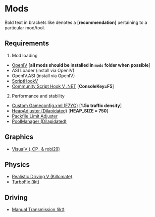 # Mods
Bold text in brackets like denotes a [**recommendation**] pertaining to a particular mod/tool.

## Requirements
1. Mod loading
- [OpenIV](https://openiv.org/) [**all mods should be installed in `mods` folder when possible**]
- ASI Loader (install via OpenIV)
- OpenIV.ASI (install via OpenIV)
- [ScriptHookV](https://dev-c.com/gtav/scripthookv)
- [Community Script Hook V .NET](https://www.gta5-mods.com/tools/scripthookv-net.) [**ConsoleKey=F5**]

2. Performance and stability
- [Custom Gameconfig.xml (F7YO)](https://www.gta5-mods.com/misc/gta-5-gameconfig-300-cars) [**1.5x traffic density**]
- [HeapAdjuster (Dilapidated)](https://www.gta5-mods.com/tools/heapadjuster) [**HEAP_SIZE = 750**]
- [Packfile Limit Adjuster](https://www.gta5-mods.com/tools/packfile-limit-adjuster)
- [PoolManager (Dilapidated)](https://www.gta5-mods.com/tools/poolmanager-dilapidated)

## Graphics
- [VisualV (\_CP\_ & robi29)](https://www.gta5-mods.com/misc/visualv)

## Physics
- [Realistic Driving V (Killomate)](https://www.gta5-mods.com/vehicles/realistic-driving-v)
- [TurboFix (ikt)](https://www.gta5-mods.com/scripts/turbofix-2)

## Driving
- [Manual Transmission (ikt)](https://www.gta5-mods.com/scripts/manual-transmission-ikt)
